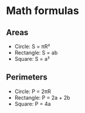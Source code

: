 # Math formulas
## Areas
- Circle: S = πR²
- Rectangle: S = ab
- Square: S = a²

## Perimeters
- Circle: P = 2πR
- Rectangle: P = 2a + 2b
- Square: P = 4a